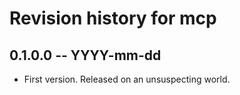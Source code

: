 # Revision history for mcp

## 0.1.0.0 -- YYYY-mm-dd

* First version. Released on an unsuspecting world.
